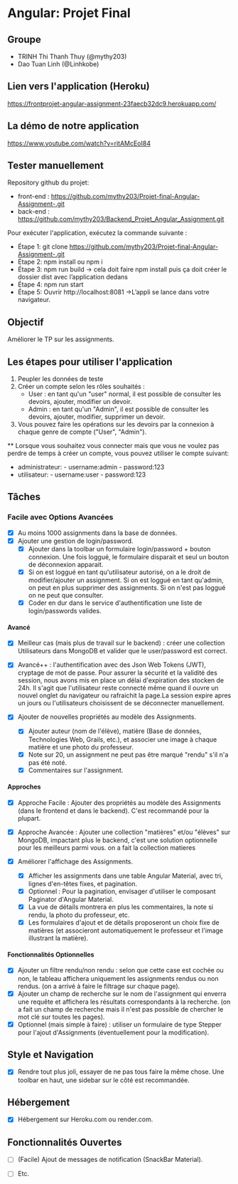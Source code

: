 # Angular: Projet Final

## Groupe
- TRINH Thi Thanh Thuy (@mythy203)
- Dao Tuan Linh (@Linhkobe)
 
## Lien vers l'application (Heroku)

https://frontprojet-angular-assignment-23faecb32dc9.herokuapp.com/  

## La démo de notre application 

https://www.youtube.com/watch?v=ritAMcEoI84 

## Tester manuellement
Repository github du projet:
   + front-end : https://github.com/mythy203/Projet-final-Angular-Assignment-.git
   + back-end : https://github.com/mythy203/Backend_Projet_Angular_Assignment.git
     
Pour exécuter l'application, exécutez la commande suivante :
   + Étape 1: git clone https://github.com/mythy203/Projet-final-Angular-Assignment-.git
   + Étape 2: npm install ou npm i
   + Étape 3: npm run build -> cela doit faire npm install puis ça doit créer le dossier dist avec l’application dedans
   + Étape 4: npm run start
   + Étape 5: Ouvrir http://localhost:8081 ->L’appli se lance dans votre navigateur.

## Objectif
Améliorer le TP sur les assignments.

## Les étapes pour utiliser l'application
1) Peupler les données de teste
2) Créer un compte selon les rôles souhaités :
   + User : en tant qu'un "user" normal, il est possible de consulter les devoirs, ajouter, modifier un devoir.
   + Admin : en tant qu'un "Admin", il est possible de consulter les devoirs, ajouter, modifier, supprimer un devoir.
3) Vous pouvez faire les opérations sur les devoirs par la connexion à chaque genre de compte ("User", "Admin").

** Lorsque vous souhaitez vous connecter mais que vous ne voulez pas perdre de temps à créer un compte, vous pouvez utiliser le compte suivant:
   + administrateur:
           - username:admin
           - password:123         
   + utilisateur:
           - username:user
           - password:123   

## Tâches
### Facile avec Options Avancées
- [x] Au moins 1000 assignments dans la base de données.
- [x] Ajouter une gestion de login/password.
  - [x] Ajouter dans la toolbar un formulaire login/password + bouton connexion. Une fois loggué, le formulaire disparait et seul un bouton de déconnexion apparait.
  - [x] Si on est loggué en tant qu'utilisateur autorisé, on a le droit de modifier/ajouter un assignment. Si on est loggué en tant qu'admin, on peut en plus supprimer des assignments. Si on n'est pas loggué on ne peut que consulter.
  - [x] Coder en dur dans le service d'authentification une liste de login/passwords valides.

#### Avancé
- [x] Meilleur cas (mais plus de travail sur le backend) : créer une collection Utilisateurs dans MongoDB et valider que le user/password est correct.
- [x] Avancé++ :  l'authentification avec des Json Web Tokens (JWT), cryptage de mot de passe. Pour assurer la sécurité et la validité des session, nous avons mis en place un délai d'expiration des stocken de 24h. Il s'agit que l'utilisateur reste connecté même quand il ouvre un nouvel onglet du navigateur ou rafraichit la page.La session expire apres un jours ou l'utilisateurs choisissent de se déconnecter manuellement.

- [x] Ajouter de nouvelles propriétés au modèle des Assignments.
  - [x] Ajouter auteur (nom de l'élève), matière (Base de données, Technologies Web, Grails, etc.), et associer une image à chaque matière et une photo du professeur.
  - [x] Note sur 20, un assignment ne peut pas être marqué "rendu" s'il n'a pas été noté.
  - [x] Commentaires sur l'assignment.

#### Approches
- [x] Approche Facile : Ajouter des propriétés au modèle des Assignments (dans le frontend et dans le backend). C'est recommandé pour la plupart.
- [x] Approche Avancée : Ajouter une collection "matières" et/ou "élèves" sur MongoDB, impactant plus le backend, c'est une solution optionnelle pour les meilleurs parmi vous. on a fait la collection matieres

- [x] Améliorer l'affichage des Assignments.
  - [x] Afficher les assignments dans une table Angular Material, avec tri, lignes d'en-têtes fixes, et pagination.
  - [x] Optionnel : Pour la pagination, envisager d'utiliser le composant Paginator d'Angular Material.
  - [x] La vue de détails montrera en plus les commentaires, la note si rendu, la photo du professeur, etc.
  - [x] Les formulaires d'ajout et de détails proposeront un choix fixe de matières (et associeront automatiquement le professeur et l'image illustrant la matière).

#### Fonctionnalités Optionnelles
- [x] Ajouter un filtre rendu/non rendu : selon que cette case est cochée ou non, le tableau affichera uniquement les assignments rendus ou non rendus.
      (on a arrivé à faire le filtrage sur chaque page). 
- [x] Ajouter un champ de recherche sur le nom de l'assignment qui enverra une requête et affichera les résultats correspondants à la recherche.
      (on a fait un champ de recherche mais il n'est pas possible de chercher le mot clé sur toutes les pages).
- [x] Optionnel (mais simple à faire) : utiliser un formulaire de type Stepper pour l'ajout d'Assignments (éventuellement pour la modification).

## Style et Navigation
- [x] Rendre tout plus joli, essayer de ne pas tous faire la même chose. Une toolbar en haut, une sidebar sur le côté est recommandée.

## Hébergement
- [x] Hébergement sur Heroku.com ou render.com.

## Fonctionnalités Ouvertes
- [ ] (Facile) Ajout de messages de notification (SnackBar Material).
- [ ] Etc.


